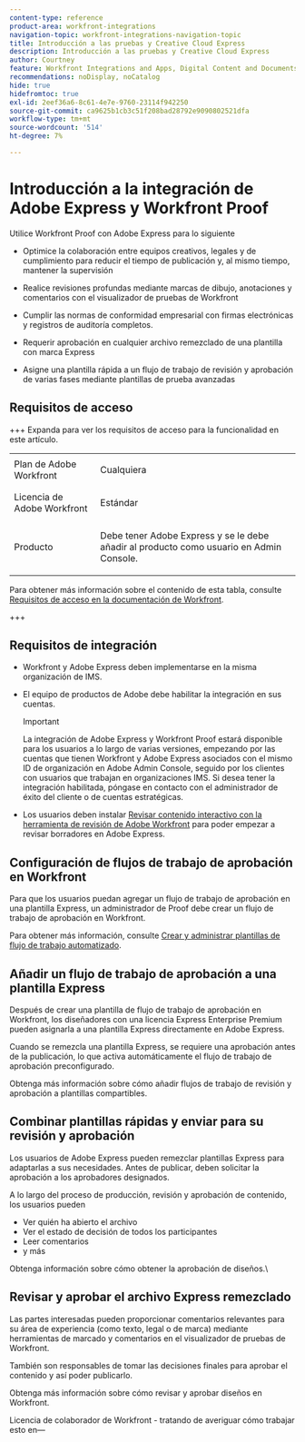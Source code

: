 ```yaml
---
content-type: reference
product-area: workfront-integrations
navigation-topic: workfront-integrations-navigation-topic
title: Introducción a las pruebas y Creative Cloud Express
description: Introducción a las pruebas y Creative Cloud Express
author: Courtney
feature: Workfront Integrations and Apps, Digital Content and Documents
recommendations: noDisplay, noCatalog
hide: true
hidefromtoc: true
exl-id: 2eef36a6-8c61-4e7e-9760-23114f942250
source-git-commit: ca9625b1cb3c51f208bad28792e9090802521dfa
workflow-type: tm+mt
source-wordcount: '514'
ht-degree: 7%

---
```


# Introducción a la integración de Adobe Express y Workfront Proof

Utilice Workfront Proof con Adobe Express para lo siguiente

* Optimice la colaboración entre equipos creativos, legales y de cumplimiento para reducir el tiempo de publicación y, al mismo tiempo, mantener la supervisión

* Realice revisiones profundas mediante marcas de dibujo, anotaciones y comentarios con el visualizador de pruebas de Workfront

* Cumplir las normas de conformidad empresarial con firmas electrónicas y registros de auditoría completos.


* Requerir aprobación en cualquier archivo remezclado de una plantilla con marca Express

* Asigne una plantilla rápida a un flujo de trabajo de revisión y aprobación de varias fases mediante plantillas de prueba avanzadas

## Requisitos de acceso

+++ Expanda para ver los requisitos de acceso para la funcionalidad en este artículo.

<table style="table-layout:auto"> 
 <col> 
 <col> 
 <tbody> 
 <tr> 
   <td role="rowheader">Plan de Adobe Workfront</td> 
   <td> 
   <p>Cualquiera</p> 
   </td> 
  </tr> 
  <tr> 
   <td role="rowheader">Licencia de Adobe Workfront</td> 
   <td> 
   <p>Estándar </p> 
  </td> 
  </tr> 
  <tr> 
   <td role="rowheader">Producto</td> 
   <td> 
   <p> Debe tener Adobe Express y se le debe añadir al producto como usuario en Admin Console. </p> </td> 
  </tr>

</tbody> 
</table>

Para obtener más información sobre el contenido de esta tabla, consulte [Requisitos de acceso en la documentación de Workfront](/help/quicksilver/administration-and-setup/add-users/access-levels-and-object-permissions/access-level-requirements-in-documentation.md).

+++

## Requisitos de integración

* Workfront y Adobe Express deben implementarse en la misma organización de IMS.

* El equipo de productos de Adobe debe habilitar la integración en sus cuentas.

  >[!IMPORTANT]
  >
  >La integración de Adobe Express y Workfront Proof estará disponible para los usuarios a lo largo de varias versiones, empezando por las cuentas que tienen Workfront y Adobe Express asociados con el mismo ID de organización en Adobe Admin Console, seguido por los clientes con usuarios que trabajan en organizaciones IMS. Si desea tener la integración habilitada, póngase en contacto con el administrador de éxito del cliente o de cuentas estratégicas.

* Los usuarios deben instalar [Revisar contenido interactivo con la herramienta de revisión de Adobe Workfront](/help/quicksilver/review-and-approve-work/proofing/reviewing-proofs-within-workfront/review-a-proof/review-proof-in-web-viewer-extension.md) para poder empezar a revisar borradores en Adobe Express.


## Configuración de flujos de trabajo de aprobación en Workfront

Para que los usuarios puedan agregar un flujo de trabajo de aprobación en una plantilla Express, un administrador de Proof debe crear un flujo de trabajo de aprobación en Workfront.

Para obtener más información, consulte [Crear y administrar plantillas de flujo de trabajo automatizado](/help/quicksilver/administration-and-setup/manage-workfront/configure-proofing/create-manage-automated-workflow-templates.md).

## Añadir un flujo de trabajo de aprobación a una plantilla Express

Después de crear una plantilla de flujo de trabajo de aprobación en Workfront, los diseñadores con una licencia Express Enterprise Premium pueden asignarla a una plantilla Express directamente en Adobe Express.

Cuando se remezcla una plantilla Express, se requiere una aprobación antes de la publicación, lo que activa automáticamente el flujo de trabajo de aprobación preconfigurado.

Obtenga más información sobre cómo añadir flujos de trabajo de revisión y aprobación a plantillas compartibles. <!--need link to help article-->


## Combinar plantillas rápidas y enviar para su revisión y aprobación

Los usuarios de Adobe Express pueden remezclar plantillas Express para adaptarlas a sus necesidades. Antes de publicar, deben solicitar la aprobación a los aprobadores designados.

A lo largo del proceso de producción, revisión y aprobación de contenido, los usuarios pueden

* Ver quién ha abierto el archivo
* Ver el estado de decisión de todos los participantes
* Leer comentarios
* y más

Obtenga información sobre cómo obtener la aprobación de diseños.\
<!--need link to help article-->

## Revisar y aprobar el archivo Express remezclado

Las partes interesadas pueden proporcionar comentarios relevantes para su área de experiencia (como texto, legal o de marca) mediante herramientas de marcado y comentarios en el visualizador de pruebas de Workfront.

También son responsables de tomar las decisiones finales para aprobar el contenido y así poder publicarlo.

Obtenga más información sobre cómo revisar y aprobar diseños en Workfront.


Licencia de colaborador de Workfront - tratando de averiguar cómo trabajar esto en—

